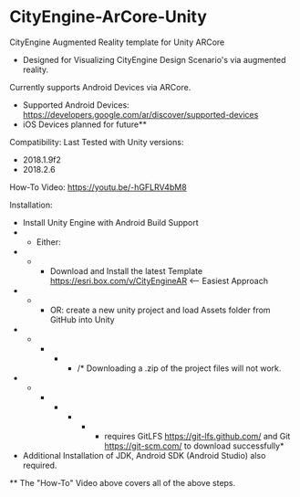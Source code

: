 # CityEngine-ArCore-Unity
CityEngine Augmented Reality template for Unity ARCore
- Designed for Visualizing CityEngine Design Scenario's via augmented reality.

Currently supports Android Devices via ARCore.
- Supported Android Devices: https://developers.google.com/ar/discover/supported-devices
- iOS Devices planned for future**

Compatibility: Last Tested with Unity versions: 
- 2018.1.9f2
- 2018.2.6

How-To Video: https://youtu.be/-hGFLRV4bM8

Installation:
- Install Unity Engine with Android Build Support
- - Either: 
- - - Download and Install the latest Template https://esri.box.com/v/CityEngineAR   <-- Easiest Approach
- - - OR:  create a new unity project and load Assets folder from GitHub into Unity
- - - - - /* Downloading a .zip of the project files will not work. 
- - - - - - - requires GitLFS https://git-lfs.github.com/ and Git https://git-scm.com/ to download successfully*
- Additional Installation of JDK, Android SDK (Android Studio) also required.

** The "How-To" Video above covers all of the above steps.

